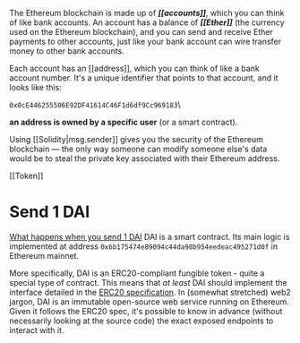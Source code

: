 The Ethereum blockchain is made up of **_[[accounts]]_**, which you can think of like bank accounts. An account has a balance of **_[[Ether]]_** (the currency used on the Ethereum blockchain), and you can send and receive Ether payments to other accounts, just like your bank account can wire transfer money to other bank accounts.

Each account has an [[address]], which you can think of like a bank account number. It's a unique identifier that points to that account, and it looks like this:

`0x0cE446255506E92DF41614C46F1d6df9Cc969183`\

**an address is owned by a specific user** (or a smart contract).

Using [[Solidity|msg.sender]] gives you the security of the Ethereum blockchain — the only way someone can modify someone else's data would be to steal the private key associated with their Ethereum address.

[[Token]]
# Send 1 DAI
[What happens when you send 1 DAI](https://www.notonlyowner.com/learn/what-happens-when-you-send-one-dai)
DAI is a smart contract. Its main logic is implemented at address `0x6b175474e89094c44da98b954eedeac495271d0f` in Ethereum mainnet.

More specifically, DAI is an ERC20-compliant fungible token - quite a special type of contract. This means that _at least_ DAI should implement the interface detailed in the [ERC20 specification](https://eips.ethereum.org/EIPS/eip-20). In (somewhat stretched) web2 jargon, DAI is an immutable open-source web service running on Ethereum. Given it follows the ERC20 spec, it's possible to know in advance (without necessarily looking at the source code) the exact exposed endpoints to interact with it.
